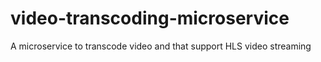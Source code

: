# video-transcoding-microservice
A microservice to transcode video and that support HLS video streaming
